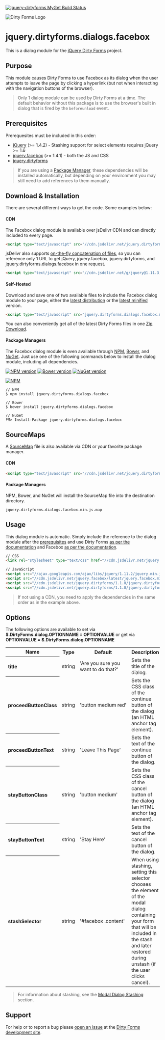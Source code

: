 [![jquery-dirtyforms MyGet Build Status](https://www.myget.org/BuildSource/Badge/jquery-dirtyforms?identifier=193d9dab-a526-484e-8062-9a960322f246)](https://www.myget.org/)

![Dirty Forms Logo](https://raw.githubusercontent.com/snikch/jquery.dirtyforms/master/branding/dirty-forms-logo.png)

# jquery.dirtyforms.dialogs.facebox

This is a dialog module for the [jQuery Dirty Forms](https://github.com/snikch/jquery.dirtyforms) project.

## Purpose

This module causes Dirty Forms to use Facebox as its dialog when the user attempts to leave the page by clicking a hyperlink (but not when interacting with the navigation buttons of the browser).

> Only 1 dialog module can be used by Dirty Forms at a time. The default behavior without this package is to use the browser's built in dialog that is fired by the `beforeunload` event.

## Prerequisites

Prerequesites must be included in this order:

- [jQuery](http://jquery.com) (>= 1.4.2) - Stashing support for select elements requires jQuery >= 1.6
- [jquery.facebox](https://github.com/NightOwl888/facebox) (>= 1.4.1) - both the JS and CSS
- [jquery.dirtyforms](https://github.com/snikch/jquery.dirtyforms)

> If you are using a [Package Manager](#package-managers), these dependencies will be installed automatically, but depending on your environment you may still need to add references to them manually.

## Download & Installation
There are several different ways to get the code. Some examples below:

#### CDN
The Facebox dialog module is available over jsDelivr CDN and can directly included to every page.
```HTML
<script type="text/javascript" src="//cdn.jsdelivr.net/jquery.dirtyforms/1.1.0/jquery.dirtyforms.dialogs.facebox.min.js"></script>
```

jsDelivr also supports [on-the-fly concatenation of files](https://github.com/jsdelivr/jsdelivr#load-multiple-files-with-single-http-request), so you can reference only 1 URL to get jQuery, jquery.facebox, jquery.dirtyforms, and jquery.dirtyforms.dialogs.facebox in one request.
```HTML
<script type="text/javascript" src="//cdn.jsdelivr.net/g/jquery@1.11.3,jquery.facebox,jquery.dirtyforms@1.1.0(jquery.dirtyforms.min.js+jquery.dirtyforms.dialogs.facebox.min.js)"></script>
```

#### Self-Hosted
Download and save one of two available files to include the Facebox dialog module to your page, either the [latest distribution](https://raw.githubusercontent.com/NightOwl888/jquery.dirtyforms.dialogs.facebox.dist/master/jquery.dirtyforms.dialogs.facebox.js) or the [latest minified](https://raw.githubusercontent.com/NightOwl888/jquery.dirtyforms.dialogs.facebox.dist/master/jquery.dirtyforms.dialogs.facebox.min.js) version.
```HTML
<script type="text/javascript" src="jquery.dirtyforms.dialogs.facebox.min.js"></script>
```

You can also conveniently get all of the latest Dirty Forms files in one [Zip Download](https://github.com/NightOwl888/jquery.dirtyforms.dist/archive/master.zip).

#### Package Managers
The Facebox dialog module is even available through [NPM](http://npmjs.org), [Bower](http://bower.io), and [NuGet](https://www.nuget.org/). Just use one of the following commands below to install the dialog module, including all dependencies.

[![NPM version](https://badge.fury.io/js/jquery.dirtyforms.dialogs.facebox.svg)](http://www.npmjs.org/package/jquery.dirtyforms.dialogs.facebox)
[![Bower version](https://badge.fury.io/bo/jquery.dirtyforms.dialogs.facebox.svg)](http://bower.io/search/?q=jquery.dirtyforms.dialogs.facebox)
[![NuGet version](https://badge.fury.io/nu/jquery.dirtyforms.dialogs.facebox.svg)](https://www.nuget.org/packages/jquery.dirtyforms.dialogs.facebox/)

[![NPM](https://nodei.co/npm/jquery.dirtyforms.dialogs.facebox.png?compact=true)](https://nodei.co/npm/jquery.dirtyforms.dialogs.facebox/)
```
// NPM
$ npm install jquery.dirtyforms.dialogs.facebox

// Bower
$ bower install jquery.dirtyforms.dialogs.facebox

// NuGet
PM> Install-Package jquery.dirtyforms.dialogs.facebox
```

## SourceMaps

A [SourceMap](https://docs.google.com/document/d/1U1RGAehQwRypUTovF1KRlpiOFze0b-_2gc6fAH0KY0k/edit?hl=en_US&pli=1&pli=1) file is also available via CDN or your favorite package manager.

#### CDN

```HTML
<script type="text/javascript" src="//cdn.jsdelivr.net/jquery.dirtyforms/1.1.0/jquery.dirtyforms.dialogs.facebox.min.js.map"></script>
```

#### Package Managers

NPM, Bower, and NuGet will install the SourceMap file into the destination directory.

```
jquery.dirtyforms.dialogs.facebox.min.js.map
```

## Usage

This dialog module is automatic. Simply include the reference to the dialog module after the [prerequisites](#prerequisites) and use Dirty Forms [as per the documentation](https://github.com/snikch/jquery.dirtyforms#usage) and Facebox [as per the documentation](http://github.com/NightOwl888/jquery.facebox).

```HTML
// CSS
<link rel="stylesheet" type="text/css" href="//cdn.jsdelivr.net/jquery.facebox/latest/jquery.facebox.min.css" />

// JavaScript
<script src="//ajax.googleapis.com/ajax/libs/jquery/1.11.2/jquery.min.js" type="text/javascript"></script>
<script src="//cdn.jsdelivr.net/jquery.facebox/latest/jquery.facebox.min.js" type="text/javascript"></script>
<script src="//cdn.jsdelivr.net/jquery.dirtyforms/1.1.0/jquery.dirtyforms.min.js" type="text/javascript"></script>
<script src="//cdn.jsdelivr.net/jquery.dirtyforms/1.1.0/jquery.dirtyforms.dialogs.facebox.min.js" type="text/javascript"></script>
```

> If not using a CDN, you need to apply the dependencies in the same order as in the example above.

## Options

The following options are available to set via **$.DirtyForms.dialog.OPTIONNAME = OPTIONVALUE** or get via **OPTIONVALUE = $.DirtyForms.dialog.OPTIONNAME**

<table>
	<tr>
		<th>Name</th>
		<th>Type</th>
		<th>Default</th>
		<th>Description</th>
	</tr>
	<tr>
		<th align="left">title</th>
		<td>string</td>
		<td>'Are you sure you want to do that?'</td>
		<td>Sets the title of the dialog.</td>
	</tr>
	<tr>
		<th align="left">proceedButtonClass</th>
		<td>string</td>
		<td nowrap="nowrap">'button medium red'</td>
		<td>Sets the CSS class of the continue button of the dialog (an HTML anchor tag element).</td>
	</tr>
	<tr>
		<th align="left">proceedButtonText</th>
		<td>string</td>
		<td nowrap="nowrap">'Leave This Page'</td>
		<td>Sets the text of the continue button of the dialog.</td>
	</tr>
	<tr>
		<th align="left">stayButtonClass</th>
		<td>string</td>
		<td nowrap="nowrap">'button medium'</td>
		<td>Sets the CSS class of the cancel button of the dialog (an HTML anchor tag element).</td>
	</tr>
	<tr>
		<th align="left">stayButtonText</th>
		<td>string</td>
		<td nowrap="nowrap">'Stay Here'</td>
		<td>Sets the text of the cancel button of the dialog.</td>
	</tr>
	<tr>
		<th align="left">stashSelector</th>
		<td>string</td>
		<td nowrap="nowrap">'#facebox .content'</td>
		<td>When using stashing, setting this selector chooses the element of the modal dialog containing your form that will be included in the stash and later restored during unstash (if the user clicks cancel).</td>
	</tr>
</table>

> For information about stashing, see the [Modal Dialog Stashing](https://github.com/snikch/jquery.dirtyforms#modal-dialog-stashing) section.


## Support

For help or to report a bug please [open an issue](https://github.com/snikch/jquery.dirtyforms/issues/new) at the [Dirty Forms development site](https://github.com/snikch/jquery.dirtyforms/).
